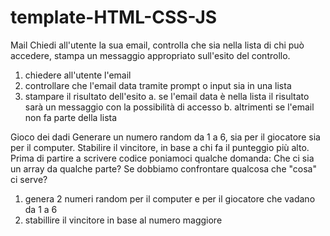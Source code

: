 # template-HTML-CSS-JS

Mail
Chiedi all'utente la sua email,
controlla che sia nella lista di chi può accedere,
stampa un messaggio appropriato sull'esito del controllo.

1. chiedere all'utente l'email
2. controllare che l'email data tramite prompt o input sia in una lista
3. stampare il risultato dell'esito
    a. se l'email data è nella lista il risultato sarà un messaggio con la possibilità di accesso
    b. altrimenti se l'email non fa parte della lista 


Gioco dei dadi
Generare un numero random da 1 a 6, sia per il giocatore sia per il computer.
Stabilire il vincitore, in base a chi fa il punteggio più alto.
Prima di partire a scrivere codice poniamoci qualche domanda:
Che ci sia un array da qualche parte?
Se dobbiamo confrontare qualcosa che "cosa" ci serve?

1. genera 2 numeri random per il computer e per il giocatore che vadano da 1 a 6
2. stabillire il vincitore in base al numero maggiore